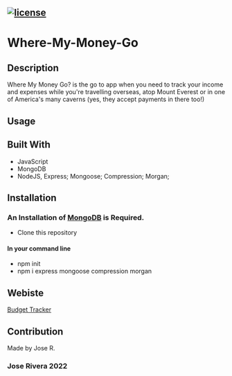 
## [![license](https://img.shields.io/badge/License-MIT-yellow.svg)](https://opensource.org/licenses/MIT)

# Where-My-Money-Go

## Description
Where My Money Go? is the go to app when you need to track your income and expenses while you're travelling overseas, atop Mount Everest or in one of America's many caverns (yes, they accept payments in there too!)

## Usage



## Built With
* JavaScript
* MongoDB
* NodeJS, Express; Mongoose; Compression; Morgan; 

## Installation
### An Installation of [MongoDB](https://docs.mongodb.com/manual/installation/) is Required.
- Clone this repository

#### In your command line
- npm init
- npm i express mongoose compression morgan

## Webiste
[Budget Tracker](https://boiling-plains-14687.herokuapp.com)

## Contribution
Made by Jose R.

### Jose Rivera 2022

